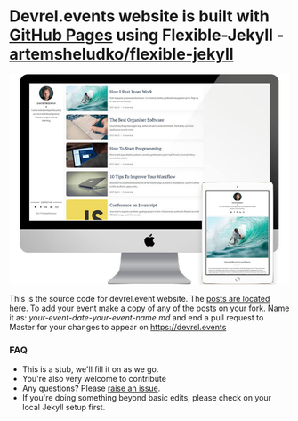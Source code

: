# Devrel.events website is built with [GitHub Pages](https://pages.github.com/) using Flexible-Jekyll - [artemsheludko/flexible-jekyll](https://github.com/artemsheludko/flexible-jekyll)

![](https://github.com/artemsheludko/flexible-jekyll/blob/master/assets/img/promo-img.jpg?raw=true)

This is the source code for devrel.event website. The [posts are located here](https://github.com/tooevangelist/tooevangelist.github.io/tree/master/_posts).
To add your event make a copy of any of the posts on your fork. Name it as: _your-event-date-your-event-name.md_ and end a pull request to Master for your changes to appear on https://devrel.events

### FAQ
* This is a stub, we'll fill it on as we go.
* You're also very welcome to contribute
* Any questions? Please [raise an issue](https://github.com/tooevangelist/tooevangelist.github.io/issues).
* If you're doing something beyond basic edits, please check on your local Jekyll setup first.

